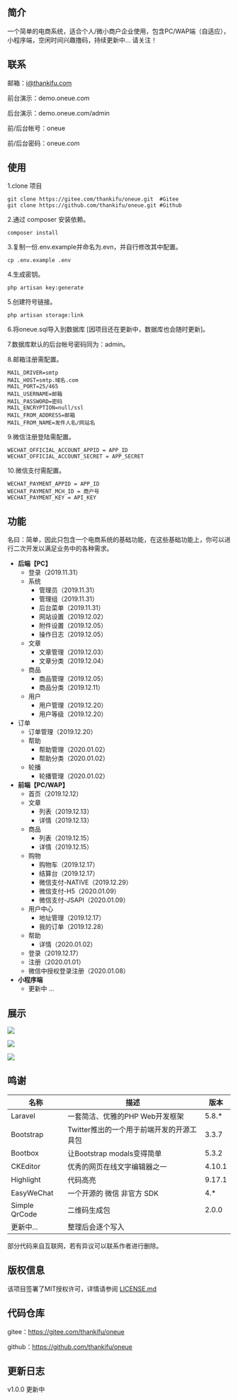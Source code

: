 ## 简介

一个简单的电商系统，适合个人/微小商户企业使用，包含PC/WAP端（自适应），小程序端，空闲时间兴趣撸码，持续更新中... 请关注！

## 联系

邮箱：i@thankifu.com

前台演示：demo.oneue.com

后台演示：demo.oneue.com/admin

前/后台帐号：oneue

前/后台密码：oneue.com

## 使用

1.clone 项目

```
git clone https://gitee.com/thankifu/oneue.git	#Gitee
git clone https://github.com/thankifu/oneue.git	#Github
```

2.通过 composer 安装依赖。

```
composer install
```

3.复制一份.env.example并命名为.evn，并自行修改其中配置。

```
cp .env.example .env
```

4.生成密钥。

```
php artisan key:generate
```

5.创建符号链接。

```
php artisan storage:link
```

6.将oneue.sql导入到数据库 [因项目还在更新中，数据库也会随时更新]。

7.数据库默认的后台帐号密码同为：admin。

8.邮箱注册需配置。

```
MAIL_DRIVER=smtp
MAIL_HOST=smtp.域名.com
MAIL_PORT=25/465
MAIL_USERNAME=邮箱
MAIL_PASSWORD=密码
MAIL_ENCRYPTION=null/ssl
MAIL_FROM_ADDRESS=邮箱
MAIL_FROM_NAME=发件人名/网站名
```

9.微信注册登陆需配置。

```
WECHAT_OFFICIAL_ACCOUNT_APPID = APP_ID
WECHAT_OFFICIAL_ACCOUNT_SECRET = APP_SECRET
```

10.微信支付需配置。

```
WECHAT_PAYMENT_APPID = APP_ID
WECHAT_PAYMENT_MCH_ID = 商户号
WECHAT_PAYMENT_KEY = API_KEY
```

## 功能

名曰：简单，因此只包含一个电商系统的基础功能，在这些基础功能上，你可以进行二次开发以满足业务中的各种需求。

- **后端【PC】**
  - 登录（2019.11.31）
  - 系统
    - 管理员（2019.11.31）
    - 管理组（2019.11.31）
    - 后台菜单（2019.11.31）
    - 网站设置（2019.12.02）
    - 附件设置（2019.12.05）
    - 操作日志（2019.12.05）
  - 文章
    - 文章管理（2019.12.03）
    - 文章分类（2019.12.04）
  - 商品
    - 商品管理（2019.12.05）
    - 商品分类（2019.12.11）
  - 用户
    - 用户管理（2019.12.20）
    - 用户等级（2019.12.20）
- 订单
    - 订单管理（2019.12.20）
  - 帮助
    - 帮助管理（2020.01.02）
    - 帮助分类（2020.01.02）
  - 轮播
    - 轮播管理（2020.01.02）
- **前端【PC/WAP】**
  - 首页（2019.12.12）
  - 文章
    - 列表（2019.12.13）
    - 详情（2019.12.13）
  - 商品
    - 列表（2019.12.15）
    - 详情（2019.12.15）
  - 购物
    - 购物车（2019.12.17）
    - 结算台（2019.12.17）
    - 微信支付-NATIVE（2019.12.29）
    - 微信支付-H5（2020.01.09）
    - 微信支付-JSAPI（2020.01.09）
  - 用户中心
    - 地址管理（2019.12.17）
    - 我的订单（2019.12.28）
  - 帮助
    - 详情（2020.01.02）
  - 登录（2019.12.17）
  - 注册（2020.01.01）
  - 微信中授权登录注册（2020.01.08）
- **小程序端**
  - 更新中 ...

## 展示

![](https://img.starslabs.com/uploads/0000000000000git/frontend-01.jpg)

![](https://img.starslabs.com/uploads/0000000000000git/backend-01.jpg)

![](https://img.starslabs.com/uploads/0000000000000git/backend-03.jpg)

## 鸣谢

| 名称          | 描述                                      | 版本   |
| ------------- | ----------------------------------------- | ------ |
| Laravel       | 一套简洁、优雅的PHP Web开发框架           | 5.8.*  |
| Bootstrap     | Twitter推出的一个用于前端开发的开源工具包 | 3.3.7  |
| Bootbox       | 让Bootstrap modals变得简单                | 5.3.2  |
| CKEditor      | 优秀的网页在线文字编辑器之一              | 4.10.1 |
| Highlight     | 代码高亮                                  | 9.17.1 |
| EasyWeChat    | 一个开源的 微信 非官方 SDK                | 4.*    |
| Simple QrCode | 二维码生成包                              | 2.0.0  |
| 更新中...     | 整理后会逐个写入                          |        |

部分代码来自互联网，若有异议可以联系作者进行删除。

## 版权信息

该项目签署了MIT授权许可，详情请参阅 [LICENSE.md](/LICENSE)

## 代码仓库

gitee：https://gitee.com/thankifu/oneue

github：https://github.com/thankifu/oneue

## 更新日志

v1.0.0	更新中